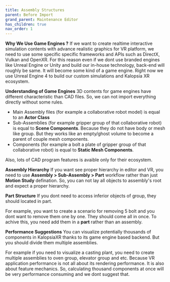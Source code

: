 ```yaml
---
title: Assembly Structures
parent: Before Import
grand_parent: Maintenance Editor
has_children: true
nav_order: 1
---
```


**Why We Use Game Engines ?**
If we want to create realtime interactive simulation contents with advance realistic graphics for VR platform, we need to use some specific specific frameworks and APIs such as DirectX, Vulkan and OpenXR.
For this reason even if we dont use branded engines like Unreal Engine or Unity and build our in-house technology, back-end will roughly be same. It will become some kind of a game engine.
Right now we use Unreal Engine 4 to build our custom simulations and Kalopsia XR ecosystem.

**Understanding of Game Engines**
3D contents for game engines have different characteristic than CAD files. So, we can not import everything directly without some rules.
+ Main Assembly files (for example a collaborative robot model) is equal to an **Actor Class**
+ Sub-Assemblies (for example gripper group of that collaborative robot) is equal to **Scene Components**. Because they do not have body or mesh like group. But they works like an empty/ghost volume to become a parent of couple mesh components.
+ Components (for example a bolt a plate of gripper group of that collaborative robot) is equal to **Static Mesh Components**.

Also, lots of CAD program features is avaible only for their ecosystem.

**Assembly Hierarchy**
If you want see proper hierarchy in editor and VR, you need to use **Assembly > Sub-Assembly > Part** workflow rather than just **Motion Study** defination.
So, you can not lay all objects to assembly's root and expect a proper hierarchy.

**Part Structure**
If you dont need to access inferior objects of group, they should located in part.

For example, you want to create a scenario for removing 5 bolt and you dont want to remove them one by one. They should come all in once.
To achive this, you need add them in a **part** rather than an assembly.

**Performance Suggestions**
You can visualize potentially thousands of components in KalopsiaXR thanks to its game engine based backend. But you should divide them multiple assemblies.

For example if you need to visualize a casting plant, you need to create multiple assemblies to oven group, elevator group and etc. Because VR application performance is not all about
its rendering performance. It is also about feature mechanics. So, calculating thousand components at once will be very performance consuming and we dont suggest that.
